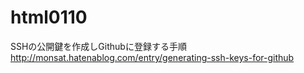# html0110

SSHの公開鍵を作成しGithubに登録する手順
http://monsat.hatenablog.com/entry/generating-ssh-keys-for-github
